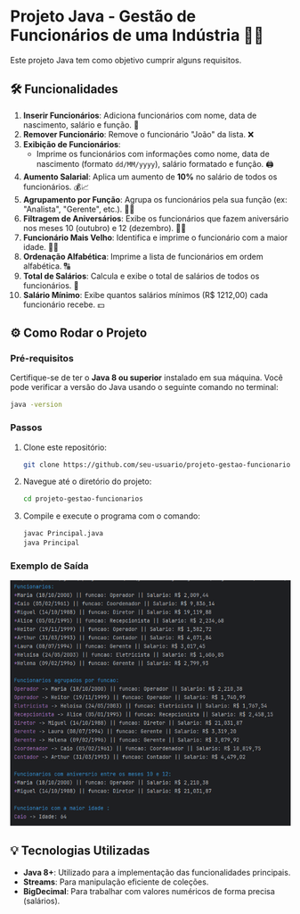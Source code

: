 
# Projeto Java - Gestão de Funcionários de uma Indústria 🧑‍💻

Este projeto Java tem como objetivo cumprir alguns requisitos.

## 🛠️ Funcionalidades

1. **Inserir Funcionários**: Adiciona funcionários com nome, data de nascimento, salário e função. 💼
2. **Remover Funcionário**: Remove o funcionário "João" da lista. ❌
3. **Exibição de Funcionários**:
    - Imprime os funcionários com informações como nome, data de nascimento (formato `dd/MM/yyyy`), salário formatado e função. 🖨️
4. **Aumento Salarial**: Aplica um aumento de **10%** no salário de todos os funcionários. 💰📈
5. **Agrupamento por Função**: Agrupa os funcionários pela sua função (ex: "Analista", "Gerente", etc.). 👥👔
6. **Filtragem de Aniversários**: Exibe os funcionários que fazem aniversário nos meses 10 (outubro) e 12 (dezembro). 🎂🎉
7. **Funcionário Mais Velho**: Identifica e imprime o funcionário com a maior idade. 👵👴
8. **Ordenação Alfabética**: Imprime a lista de funcionários em ordem alfabética. 🔠
9. **Total de Salários**: Calcula e exibe o total de salários de todos os funcionários. 💸
10. **Salário Mínimo**: Exibe quantos salários mínimos (R$ 1212,00) cada funcionário recebe. 💵

## ⚙️ Como Rodar o Projeto

### Pré-requisitos

Certifique-se de ter o **Java 8 ou superior** instalado em sua máquina. Você pode verificar a versão do Java usando o seguinte comando no terminal:

```bash
java -version
```

### Passos

1. Clone este repositório:
   ```bash
   git clone https://github.com/seu-usuario/projeto-gestao-funcionarios.git
   ```

2. Navegue até o diretório do projeto:
   ```bash
   cd projeto-gestao-funcionarios
   ```

3. Compile e execute o programa com o comando:
   ```bash
   javac Principal.java
   java Principal
   ```

### Exemplo de Saída

![Exemplo](media/exemplo.png)


## 💡 Tecnologias Utilizadas

- **Java 8+**: Utilizado para a implementação das funcionalidades principais.
- **Streams**: Para manipulação eficiente de coleções.
- **BigDecimal**: Para trabalhar com valores numéricos de forma precisa (salários).

